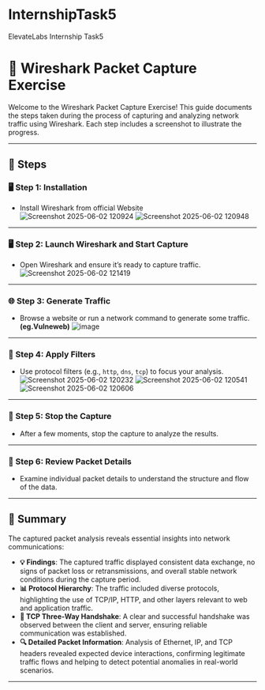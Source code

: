 # InternshipTask5
ElevateLabs Internship Task5
# 🚀 Wireshark Packet Capture Exercise  

Welcome to the Wireshark Packet Capture Exercise! This guide documents the steps taken during the process of capturing and analyzing network traffic using Wireshark. Each step includes a screenshot to illustrate the progress.  

--- 

## 📸 Steps  

### 🖥️ Step 1: Installation
- Install Wireshark from official Website
![Screenshot 2025-06-02 120924](https://github.com/user-attachments/assets/cd1f1c6f-167b-4e3d-bd7a-0bb1c66fed78)
![Screenshot 2025-06-02 120948](https://github.com/user-attachments/assets/566f23d9-2a7c-414d-9a3c-854f4c077c6d)

---

### 🖥️ Step 2: Launch Wireshark and Start Capture
- Open Wireshark and ensure it’s ready to capture traffic.  
![Screenshot 2025-06-02 121419](https://github.com/user-attachments/assets/e8488af5-ef34-4bd6-8c51-ca73d2c701c0)

---    

### 🌐 Step 3: Generate Traffic  
- Browse a website or run a network command to generate some traffic.**(eg.Vulneweb)** 
![image](https://github.com/user-attachments/assets/cf675344-4c1a-473e-8797-4b7ec0e50866)

---    

### 🔎 Step 4: Apply Filters  
- Use protocol filters (e.g., `http`, `dns`, `tcp`) to focus your analysis.  
![Screenshot 2025-06-02 120232](https://github.com/user-attachments/assets/55623e7b-bae5-44a3-9ac7-2358397d5cd6)
![Screenshot 2025-06-02 120541](https://github.com/user-attachments/assets/db7aa4c7-d8be-4edd-9332-0d362bd2eede)
![Screenshot 2025-06-02 120606](https://github.com/user-attachments/assets/3e106ba0-283d-4310-8bc7-99d2f85af7e3)

---  

### 🛑 Step 5: Stop the Capture  
- After a few moments, stop the capture to analyze the results.  

---

### 📑 Step 6: Review Packet Details  
- Examine individual packet details to understand the structure and flow of the data.  

---  

## 📝 Summary  

The captured packet analysis reveals essential insights into network communications:  
- **💡 Findings**: The captured traffic displayed consistent data exchange, no signs of packet loss or retransmissions, and overall stable network conditions during the capture period.
- **📊 Protocol Hierarchy**: The traffic included diverse protocols, highlighting the use of TCP/IP, HTTP, and other layers relevant to web and application traffic.  
- **🤝 TCP Three-Way Handshake**: A clear and successful handshake was observed between the client and server, ensuring reliable communication was established.  
- **🔍 Detailed Packet Information**: Analysis of Ethernet, IP, and TCP headers revealed expected device interactions, confirming legitimate traffic flows and helping to detect potential anomalies in real-world scenarios.    

---
